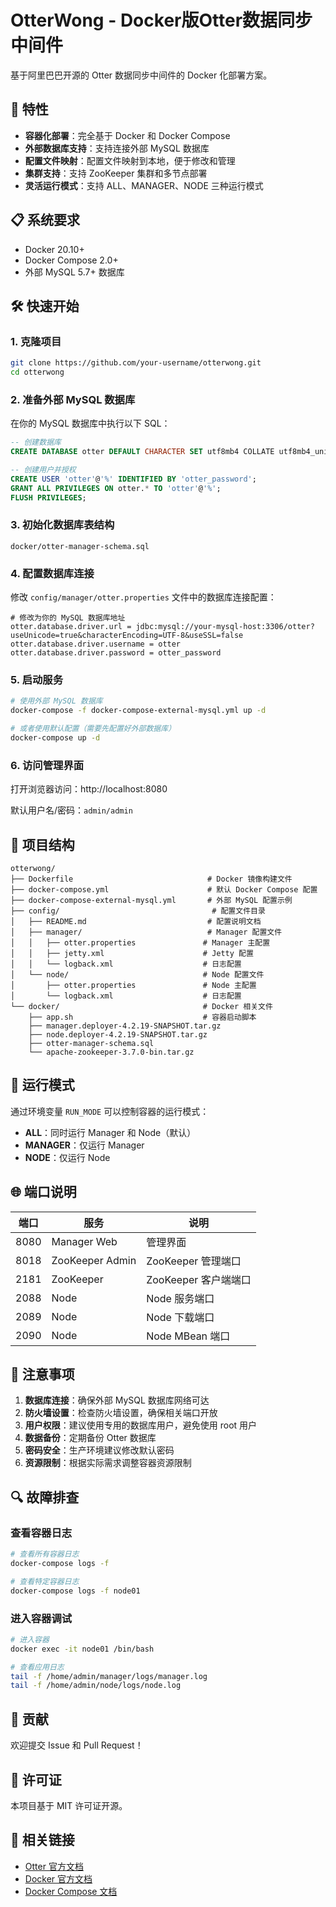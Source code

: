 # OtterWong - Docker版Otter数据同步中间件

基于阿里巴巴开源的 Otter 数据同步中间件的 Docker 化部署方案。

## 🚀 特性

- **容器化部署**：完全基于 Docker 和 Docker Compose
- **外部数据库支持**：支持连接外部 MySQL 数据库
- **配置文件映射**：配置文件映射到本地，便于修改和管理
- **集群支持**：支持 ZooKeeper 集群和多节点部署
- **灵活运行模式**：支持 ALL、MANAGER、NODE 三种运行模式

## 📋 系统要求

- Docker 20.10+
- Docker Compose 2.0+
- 外部 MySQL 5.7+ 数据库

## 🛠️ 快速开始

### 1. 克隆项目

```bash
git clone https://github.com/your-username/otterwong.git
cd otterwong
```

### 2. 准备外部 MySQL 数据库

在你的 MySQL 数据库中执行以下 SQL：

```sql
-- 创建数据库
CREATE DATABASE otter DEFAULT CHARACTER SET utf8mb4 COLLATE utf8mb4_unicode_ci;

-- 创建用户并授权
CREATE USER 'otter'@'%' IDENTIFIED BY 'otter_password';
GRANT ALL PRIVILEGES ON otter.* TO 'otter'@'%';
FLUSH PRIVILEGES;
```

### 3. 初始化数据库表结构

`docker/otter-manager-schema.sql`

### 4. 配置数据库连接

修改 `config/manager/otter.properties` 文件中的数据库连接配置：

```properties
# 修改为你的 MySQL 数据库地址
otter.database.driver.url = jdbc:mysql://your-mysql-host:3306/otter?useUnicode=true&characterEncoding=UTF-8&useSSL=false
otter.database.driver.username = otter
otter.database.driver.password = otter_password
```

### 5. 启动服务

```bash
# 使用外部 MySQL 数据库
docker-compose -f docker-compose-external-mysql.yml up -d

# 或者使用默认配置（需要先配置好外部数据库）
docker-compose up -d
```

### 6. 访问管理界面

打开浏览器访问：http://localhost:8080

默认用户名/密码：`admin/admin`

## 📁 项目结构

```
otterwong/
├── Dockerfile                              # Docker 镜像构建文件
├── docker-compose.yml                      # 默认 Docker Compose 配置
├── docker-compose-external-mysql.yml       # 外部 MySQL 配置示例
├── config/                                  # 配置文件目录
│   ├── README.md                           # 配置说明文档
│   ├── manager/                            # Manager 配置文件
│   │   ├── otter.properties               # Manager 主配置
│   │   ├── jetty.xml                      # Jetty 配置
│   │   └── logback.xml                    # 日志配置
│   └── node/                              # Node 配置文件
│       ├── otter.properties               # Node 主配置
│       └── logback.xml                    # 日志配置
└── docker/                                # Docker 相关文件
    ├── app.sh                             # 容器启动脚本
    ├── manager.deployer-4.2.19-SNAPSHOT.tar.gz
    ├── node.deployer-4.2.19-SNAPSHOT.tar.gz
    ├── otter-manager-schema.sql
    └── apache-zookeeper-3.7.0-bin.tar.gz
```

## 🔧 运行模式

通过环境变量 `RUN_MODE` 可以控制容器的运行模式：

- **ALL**：同时运行 Manager 和 Node（默认）
- **MANAGER**：仅运行 Manager
- **NODE**：仅运行 Node

## 🌐 端口说明

| 端口 | 服务 | 说明 |
|------|------|------|
| 8080 | Manager Web | 管理界面 |
| 8018 | ZooKeeper Admin | ZooKeeper 管理端口 |
| 2181 | ZooKeeper | ZooKeeper 客户端端口 |
| 2088 | Node | Node 服务端口 |
| 2089 | Node | Node 下载端口 |
| 2090 | Node | Node MBean 端口 |

## 📝 注意事项

1. **数据库连接**：确保外部 MySQL 数据库网络可达
2. **防火墙设置**：检查防火墙设置，确保相关端口开放
3. **用户权限**：建议使用专用的数据库用户，避免使用 root 用户
4. **数据备份**：定期备份 Otter 数据库
5. **密码安全**：生产环境建议修改默认密码
6. **资源限制**：根据实际需求调整容器资源限制

## 🔍 故障排查

### 查看容器日志

```bash
# 查看所有容器日志
docker-compose logs -f

# 查看特定容器日志
docker-compose logs -f node01
```

### 进入容器调试

```bash
# 进入容器
docker exec -it node01 /bin/bash

# 查看应用日志
tail -f /home/admin/manager/logs/manager.log
tail -f /home/admin/node/logs/node.log
```

## 🤝 贡献

欢迎提交 Issue 和 Pull Request！

## 📄 许可证

本项目基于 MIT 许可证开源。

## 🔗 相关链接

- [Otter 官方文档](https://github.com/alibaba/otter/wiki)
- [Docker 官方文档](https://docs.docker.com/)
- [Docker Compose 文档](https://docs.docker.com/compose/)
